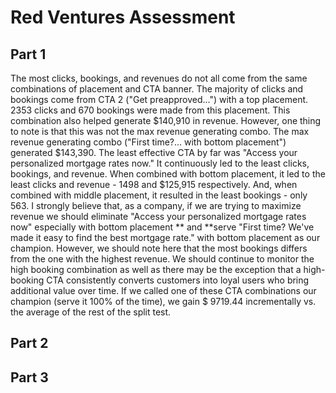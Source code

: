 # Red Ventures Assessment

## Part 1
The most clicks, bookings, and revenues do not all come from the same combinations of placement and CTA banner.
The majority of clicks and bookings come from CTA 2 ("Get preapproved...") with a top placement. 2353 clicks and 670 bookings were made from this placement. This combination also helped generate $140,910 in revenue. However, one thing to note is that this was not the max revenue generating combo. The max revenue generating combo ("First time?... with bottom placement") generated $143,390. The least effective CTA by far was "Access your personalized mortgage rates now." It continuously led to the least clicks, bookings, and revenue. When combined with bottom placement, it led to the least clicks and revenue - 1498 and $125,915 respectively. And, when combined with middle placement, it resulted in the least bookings - only 563.
I strongly believe that, as a company, if we are trying to maximize revenue we should eliminate "Access your personalized mortgage rates now" especially with bottom placement ** and **serve "First time? We've made it easy to find the best mortgage rate." with bottom placement as our champion. However, we should note here that the most bookings differs from the one with the highest revenue. We should continue to monitor the high booking combination as well as there may be the exception that a high-booking CTA consistently converts customers into loyal users who bring additional value over time. If we called one of these CTA combinations our champion (serve it 100% of the time), we gain $ 9719.44 incrementally vs. the average of the rest of the split test.

## Part 2


## Part 3
